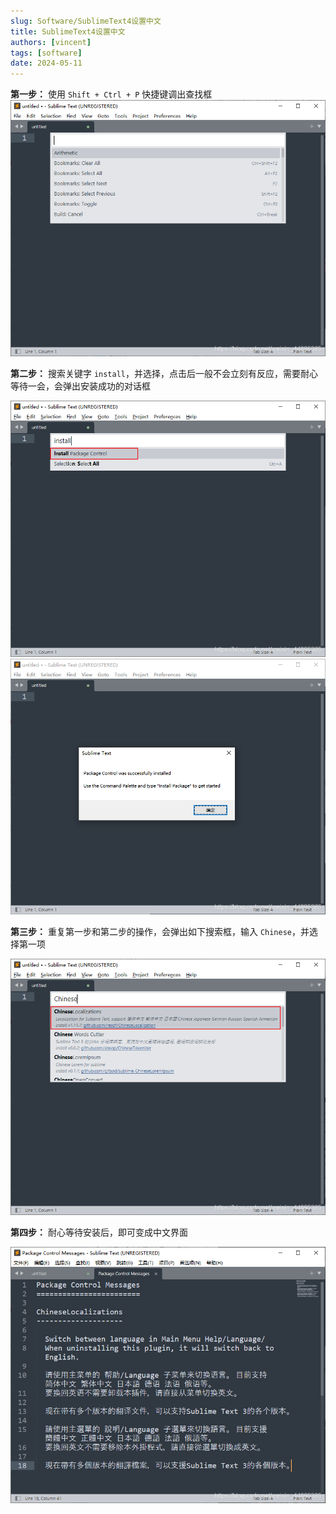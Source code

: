 ```yaml
---
slug: Software/SublimeText4设置中文
title: SublimeText4设置中文
authors: [vincent]
tags: [software]
date: 2024-05-11
---
```



**第一步：** 使用 `Shift + Ctrl + P` 快捷键调出查找框
![](assets/SublimeText4设置中文/image-20240429112642624.png)

<!-- truncate -->

**第二步：** 搜索关键字 `install`，并选择，点击后一般不会立刻有反应，需要耐心等待一会，会弹出安装成功的对话框

![](assets/SublimeText4设置中文/image-20240429112652608.png)
![](assets/SublimeText4设置中文/image-20240429112708641.png)

**第三步：** 重复第一步和第二步的操作，会弹出如下搜索框，输入 `Chinese`，并选择第一项

![](assets/SublimeText4设置中文/image-20240429112720912.png)


**第四步：** 耐心等待安装后，即可变成中文界面

![](assets/SublimeText4设置中文/image-20240429112736808.png)
